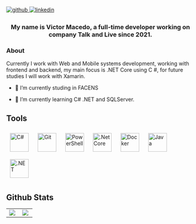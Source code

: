 # <div align="center">
<img src="https://rishavanand.github.io/static/images/greetings.gif" align="center" style="width: 10" />
</div>  

</a>

<div align="left">
<a href="https://github.com/ViKMacedo" target="_blank">
<img src=https://img.shields.io/badge/github-%2324292e.svg?&style=for-the-badge&logo=github&logoColor=white 
alt=github style="margin-bottom: 5px;" />
</a>
<a href="https://www.linkedin.com/in/victor-macedo-3006bb1aa/" target="_blank">
<img src=https://img.shields.io/badge/linkedin-%231E77B5.svg?&style=for-the-badge&logo=linkedin&logoColor=white 
alt=linkedin style="margin-bottom: 5px;" />
</a>  
</div>  
  
### <div align="center">My name is Victor Macedo, a full-time developer working on company Talk and Live since 2021.</div>  
  
### About

Currently I work with Web and Mobile systems development, working with frontend and backend, 
my main focus is .NET Core using C #, for future studies I will work with Xamarin.

- 🔭 I’m currently studing in FACENS
  
- 🌱 I’m currently learning C# .NET and SQLServer.  
  
  
## Tools 

<div align="left">  

<img style="margin: 10px" src="https://profilinator.rishav.dev/skills-assets/csharp-original.svg" alt="C#" height="50" />  
<img style="margin: 10px" src="https://profilinator.rishav.dev/skills-assets/git-scm-icon.svg" alt="Git" height="50" />     
<img style="margin: 10px" src="https://profilinator.rishav.dev/skills-assets/powershell.png" alt="PowerShell" height="50" />  
<img style="margin: 10px" src="https://profilinator.rishav.dev/skills-assets/dotnetcore.png" alt=".Net Core" height="50" />   
<img style="margin: 10px" src="https://profilinator.rishav.dev/skills-assets/docker-original-wordmark.svg" alt="Docker" height="50" />  
<img style="margin: 10px" src="https://profilinator.rishav.dev/skills-assets/java-original-wordmark.svg" alt="Java" height="50" />  
<img style="margin: 10px" src="https://profilinator.rishav.dev/skills-assets/dot-net-original-wordmark.svg" alt=".NET" height="50" />  
</div>

</td></tr></table>  

## Github Stats  
<table>
    <tr>
        <td valign="top" width="50%">
 <img src="https://github-readme-stats.vercel.app/api?username=ViKMacedo&show_icons=true&count_private=true&hide_border=true" align="center" /></div>  
</td>
        <td valign="top" width="50%">
<img src="https://github-readme-stats.vercel.app/api/top-langs/?username=ViKMacedo&hide_border=true&layout=compact" align="left" />
</td>
    </tr>
</table>  
 
   
<!--
**ViKMacedo/ViKMacedo** is a ✨ _special_ ✨ repository because its `README.md` (this file) appears on your GitHub profile.
